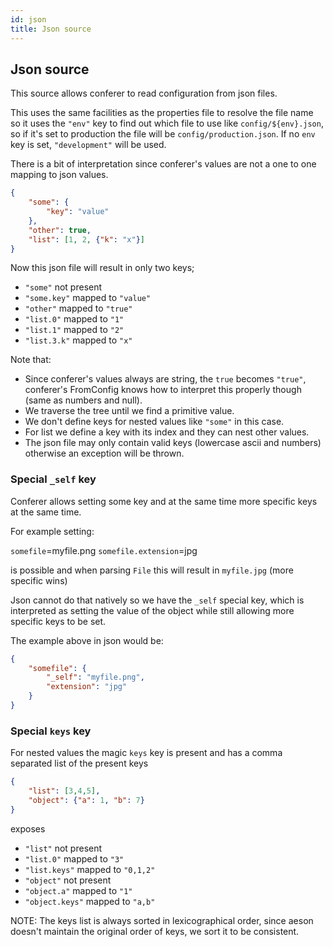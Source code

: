 ```yaml
---
id: json
title: Json source
---
```


## Json source

This source allows conferer to read configuration from json files.

This uses the same facilities as the properties file to resolve the file name so it uses the
`"env"` key to find out which file to use like `config/${env}.json`, so if it's set to
production the file will be `config/production.json`. If no `env` key is set,
`"development"` will be used.

There is a bit of interpretation since conferer's values are not a one to one mapping to
json values.

```json
{
    "some": {
        "key": "value"
    },
    "other": true,
    "list": [1, 2, {"k": "x"}]
}
```

Now this json file will result in only two keys;

* `"some"` not present
* `"some.key"` mapped to `"value"`
* `"other"` mapped to `"true"`
* `"list.0"` mapped to `"1"`
* `"list.1"` mapped to `"2"`
* `"list.3.k"` mapped to `"x"`

Note that:

* Since conferer's values always are string, the `true` becomes `"true"`, conferer's
    FromConfig knows how to interpret this properly though (same as numbers and null).
* We traverse the tree until we find a primitive value.
* We don't define keys for nested values like `"some"` in this case.
* For list we define a key with its index and they can nest other values.
* The json file may only contain valid keys (lowercase ascii and numbers)
  otherwise an exception will be thrown.

### Special `_self` key

Conferer allows setting some key and at the same time more specific keys at the same
time.

For example setting:

`somefile`=myfile.png
`somefile.extension`=jpg

is possible and when parsing `File` this will result in `myfile.jpg` (more specific wins)

Json cannot do that natively so we have the `_self` special key, which is interpreted as
setting the value of the object while still allowing more specific keys to be set.

The example above in json would be:

```json
{
    "somefile": {
        "_self": "myfile.png",
        "extension": "jpg"
    }
}
```

### Special `keys` key

For nested values the magic `keys` key is present and has a comma separated list
of the present keys


```json
{
    "list": [3,4,5],
    "object": {"a": 1, "b": 7}
}
```

exposes

* `"list"` not present
* `"list.0"` mapped to `"3"`
* `"list.keys"` mapped to `"0,1,2"`
* `"object"` not present
* `"object.a"` mapped to `"1"`
* `"object.keys"` mapped to `"a,b"`

NOTE: The keys list is always sorted in lexicographical order, since aeson doesn't
maintain the original order of keys, we sort it to be consistent.
